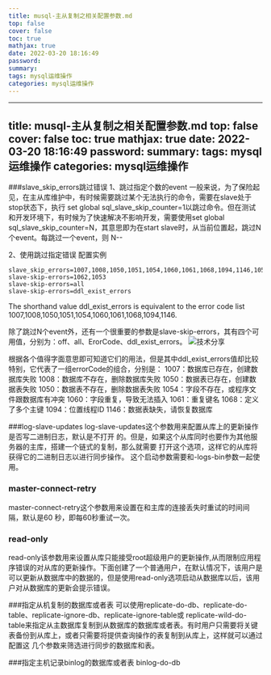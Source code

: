```yaml
---
title: musql-主从复制之相关配置参数.md
top: false
cover: false
toc: true
mathjax: true
date: 2022-03-20 18:16:49
password:
summary:
tags: mysql运维操作
categories: mysql运维操作
---
```

---
title: musql-主从复制之相关配置参数.md
top: false
cover: false
toc: true
mathjax: true
date: 2022-03-20 18:16:49
password:
summary:
tags: mysql运维操作
categories: mysql运维操作
---
###slave_skip_errors跳过错误
1、跳过指定个数的event
一般来说，为了保险起见，在主从库维护中，有时候需要跳过某个无法执行的命令，需要在slave处于stop状态下，执行 set global sql_slave_skip_counter=1以跳过命令。但在测试和开发环境下，有时候为了快速解决不影响开发，需要使用set global sql_slave_skip_counter=N，其意思即为在start slave时，从当前位置起，跳过N个event。每跳过一个event，则 N--

2、使用跳过指定错误
配置实例


~~~
slave_skip_errors=1007,1008,1050,1051,1054,1060,1061,1068,1094,1146,1053,1062
slave-skip-errors=1062,1053
slave-skip-errors=all
slave-skip-errors=ddl_exist_errors
~~~
The shorthand value ddl_exist_errors is equivalent to the error code list 1007,1008,1050,1051,1054,1060,1061,1068,1094,1146.

除了跳过N个event外，还有一个很重要的参数是slave-skip-errors，其有四个可用值，分别为：off、all、ErorCode、ddl_exist_errors。
![技术分享](https://upload-images.jianshu.io/upload_images/13965490-06056479ae55321e.png?imageMogr2/auto-orient/strip%7CimageView2/2/w/1240)

根据各个值得字面意思即可知道它们的用法，但是其中ddl_exist_errors值却比较特别，它代表了一组errorCode的组合，分别是：
1007：数据库已存在，创建数据库失败
1008：数据库不存在，删除数据库失败
1050：数据表已存在，创建数据表失败
1050：数据表不存在，删除数据表失败
1054：字段不存在，或程序文件跟数据库有冲突
1060：字段重复，导致无法插入
1061：重复键名
1068：定义了多个主键
1094：位置线程ID
1146：数据表缺失，请恢复数据库


###log-slave-updates
log-slave-updates这个参数用来配置从库上的更新操作是否写二进制日志，默认是不打开 的。但是，如果这个从库同时也要作为其他服务器的主库，搭建一个链式的复制，那么就需要 打开这个选项，这样它的从库将获得它的二进制日志以进行同步操作。
这个启动参数需要和-logs-bin参数一起使用。

### master-connect-retry
master-connect-retry这个参数用来设置在和主库的连接丢失时重试的时间间隔，默认是60 秒，即每60秒重试一次。

### read-only
read-only该参数用来设置从库只能接受root超级用户的更新操作,从而限制应用程序错误的对从库的更新操作。下面创建了一个普通用户，在默认情况下，该用户是可以更新从数据库中的数据的，但是使用read-only选项启动从数据库以后，该用户对从数据库的更新会提示错误。

###指定从机复制的数据库或者表
可以使用replicate-do-db、replicate-do-table、replicate-ignore-db、replicate-ignore-table或 replicate-wild-do-table来指定从主数据库复制到从数据库的数据库或者表。有时用户只需要将关键表备份到从库上，或者只需要将提供查询操作的表复制到从库上，这样就可以通过配置这 几个参数来筛选进行同步的数据库和表。

###指定主机记录binlog的数据库或者表
binlog-do-db 
